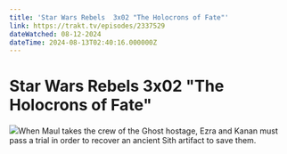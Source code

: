 ```yaml
---
title: 'Star Wars Rebels  3x02 "The Holocrons of Fate"' 
link: https://trakt.tv/episodes/2337529
dateWatched: 08-12-2024
dateTime: 2024-08-13T02:40:16.000000Z
---
```

# Star Wars Rebels  3x02 "The Holocrons of Fate"

![](https://walter-r2.trakt.tv/images/episodes/002/337/529/screenshots/thumb/0d751dc2a2.jpg)When Maul takes the crew of the Ghost hostage, Ezra and Kanan must pass a trial in order to recover an ancient Sith artifact to save them.